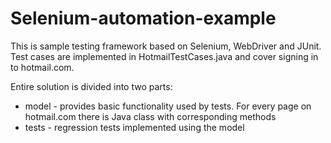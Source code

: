Selenium-automation-example
=======================

This is sample testing framework based on Selenium, WebDriver and JUnit.
Test cases are implemented in HotmailTestCases.java and cover signing in to hotmail.com.

Entire solution is divided into two parts:
- model - provides basic functionality used by tests. For every page on hotmail.com there is Java class with corresponding methods
- tests - regression tests implemented using the model
